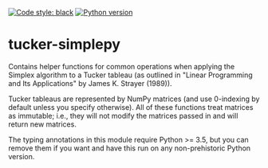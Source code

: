 [![Code style: black](https://img.shields.io/badge/code%20style-black-000000.svg)](https://github.com/ambv/black)
[![Python version](https://img.shields.io/badge/python-3.6%20|%203.7-blue.svg)](https://github.com/mwiens91/tucker-simplepy)

# tucker-simplepy

Contains helper functions for common operations when applying the
Simplex algorithm to a Tucker tableau (as outlined in "Linear
Programming and Its Applications" by James K. Strayer (1989)).

Tucker tableaus are represented by NumPy matrices (and use 0-indexing by
default unless you specify otherwise). All of these functions treat
matrices as immutable; i.e., they will not modify the matrices passed in
and will return new matrices.

The typing annotations in this module require Python >= 3.5, but you can
remove them if you want and have this run on any non-prehistoric Python
version.
